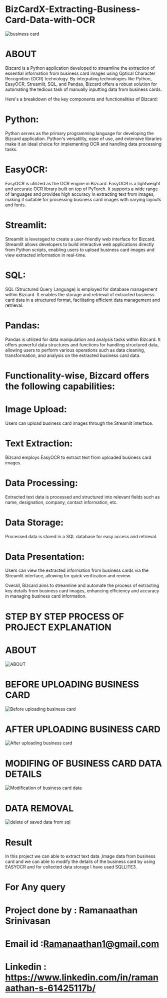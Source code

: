 # BizCardX-Extracting-Business-Card-Data-with-OCR
![business card](https://github.com/Ramanaathan2000/BizCardX-Extracting-Business-Card-Data-with-OCR/assets/113617103/062a0c1f-5c6a-4d21-bcdc-fc90e546470f)

# ABOUT
Bizcard is a Python application developed to streamline the extraction of essential information from business card images using Optical Character Recognition (OCR) technology. By integrating technologies like Python, EasyOCR, Streamlit, SQL, and Pandas, Bizcard offers a robust solution for automating the tedious task of manually inputting data from business cards.

Here's a breakdown of the key components and functionalities of Bizcard:

# Python:
Python serves as the primary programming language for developing the Bizcard application. Python's versatility, ease of use, and extensive libraries make it an ideal choice for implementing OCR and handling data processing tasks.

# EasyOCR:
EasyOCR is utilized as the OCR engine in Bizcard. EasyOCR is a lightweight and accurate OCR library built on top of PyTorch. It supports a wide range of languages and provides high accuracy in extracting text from images, making it suitable for processing business card images with varying layouts and fonts.

# Streamlit:
Streamlit is leveraged to create a user-friendly web interface for Bizcard. Streamlit allows developers to build interactive web applications directly from Python scripts, enabling users to upload business card images and view extracted information in real-time.

# SQL: 
SQL (Structured Query Language) is employed for database management within Bizcard. It enables the storage and retrieval of extracted business card data in a structured format, facilitating efficient data management and retrieval.

# Pandas:
Pandas is utilized for data manipulation and analysis tasks within Bizcard. It offers powerful data structures and functions for handling structured data, allowing users to perform various operations such as data cleaning, transformation, and analysis on the extracted business card data.

# Functionality-wise, Bizcard offers the following capabilities:

# Image Upload:
Users can upload business card images through the Streamlit interface.

# Text Extraction:
Bizcard employs EasyOCR to extract text from uploaded business card images.

# Data Processing:
Extracted text data is processed and structured into relevant fields such as name, designation, company, contact information, etc.

# Data Storage:
Processed data is stored in a SQL database for easy access and retrieval.
   
# Data Presentation: 
Users can view the extracted information from business cards via the Streamlit interface, allowing for quick verification and review.

Overall, Bizcard aims to streamline and automate the process of extracting key details from business card images, enhancing efficiency and accuracy in managing business card information.

# STEP BY STEP PROCESS OF PROJECT EXPLANATION
# ABOUT

![ABOUT ](https://github.com/Ramanaathan2000/BizCardX-Extracting-Business-Card-Data-with-OCR/assets/113617103/b030d1a4-bbb3-49d5-9c7c-33ed235b6cf6) 

# BEFORE UPLOADING BUSINESS CARD 
![Before uploading business card](https://github.com/Ramanaathan2000/BizCardX-Extracting-Business-Card-Data-with-OCR/assets/113617103/1bb7c1a9-99b2-41b3-a63b-f035b52e76cd)

# AFTER UPLOADING BUSINESS CARD 

![After uploading business card ](https://github.com/Ramanaathan2000/BizCardX-Extracting-Business-Card-Data-with-OCR/assets/113617103/b9ba6166-f351-47e2-ac37-75836c97d998)

# MODIFING OF BUSINESS CARD DATA DETAILS

![Modification of business card data](https://github.com/Ramanaathan2000/BizCardX-Extracting-Business-Card-Data-with-OCR/assets/113617103/4fec75ad-46ea-4cd5-9a64-6b3346e41f3a)

# DATA REMOVAL


![delete of saved data from sql](https://github.com/Ramanaathan2000/BizCardX-Extracting-Business-Card-Data-with-OCR/assets/113617103/29a3138a-d37f-463a-9f06-45a08160038f)


# Result
In this project we can able to  extract text data ,Image data from business card and we can able to modify the details of the business card by using EASYOCR and for collected data storage I have used SQLLITE3.

# For Any query
# Project done by : Ramanaathan Srinivasan
# Email id :Ramanaathan1@gmail.com
# Linkedin : https://www.linkedin.com/in/ramanaathan-s-61425117b/



